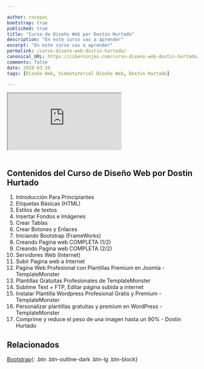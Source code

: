 ```yaml
---

author: rosepac
bootstrap: true
published: true
title: "Curso de Diseño Web por Dostin Hurtado"
description: "En este curso vas a aprender"
excerpt: "En este curso vas a aprender"
permalink: /curso-diseno-web-dustin-hurtado/
canonical_URL: https://ciberninjas.com/curso-diseno-web-dustin-hurtado/
comments: false
date: 2020-03-26
tags: [Diseño Web, Videotutorial Diseño Web, Dostin Hurtado]

---
```


<div class="embed-responsive embed-responsive-16by9">
  <iframe class="embed-responsive-item" src="https://www.youtube.com/embed/videoseries?list=PLLniqWgyb4HEGQOlG1XtI95cJ6iZCnoDs" allowfullscreen></iframe>
</div><br/>

## **Contenidos del Curso de Diseño Web por Dostin Hurtado**

1. Introducción Para Principiantes
1. Etiquetas Básicas (HTML)
1. Estilos de textos
1. Insertar Fondos e Imágenes
1. Crear Tablas
1. Crear Botones y Enlaces
1. Iniciando Bootstrap (FrameWorks)
1. Creando Pagina web COMPLETA (1/2)
1. Creando Pagina web COMPLETA (2/2)
1. Servidores Web (Internet)
1. Subir Pagina web a Internet
1. Pagina Web Profesional con Plantillas Premium en Joomla - TemplateMonster
1. Plantillas Gratuitas Profesionales de TemplateMonster
1. Sublime Text + FTP, Editar página subida a internet
1. Instalar Plantilla Wordpress Profesional Gratis y Premium - TemplateMonster
1. Personalizar plantillas gratuitas y premium en WordPress - TemplateMonster
1. Comprime y reduce el peso de una imagen hasta un 90% - Dostin Hurtado

## **Relacionados**

[Bootstrap](https://ciberninjas.com/cursos-bootstrap/){: .btn .btn-outline-dark .btn-lg .btn-block}
